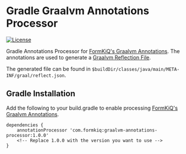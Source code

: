 # Gradle Graalvm Annotations Processor

[![License](https://img.shields.io/badge/License-Apache%202.0-blue.svg)](https://opensource.org/licenses/Apache-2.0)

Gradle Annotations Processor for [FormKiQ's Graalvm Annotations](https://github.com/formkiq/graalvm-annotations). The annotations are used to generate a [Graalvm Reflection File](https://github.com/oracle/graal/blob/master/substratevm/Reflection.md).

The generated file can be found in ```$buildDir/classes/java/main/META-INF/graal/reflect.json```.

## Gradle Installation

Add the following to your build.gradle to enable processing [FormKiQ's Graalvm Annotations](https://github.com/formkiq/graalvm-annotations).

```
dependencies {
    annotationProcessor 'com.formkiq:graalvm-annotations-processor:1.0.0'
    <!-- Replace 1.0.0 with the version you want to use -->
}
```
